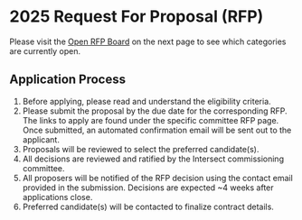 # 2025 Request For Proposal (RFP)

Please visit the [Open RFP Board](https://docs.intersectmbo.org/intersect-operational-services/2025-apply-for-tender/open-tenders) on the next page to see which categories are currently open.

## Application Process

1. Before applying, please read and understand the eligibility criteria.
2. Please submit the proposal by the due date for the corresponding RFP. The links to apply are found under the specific committee RFP page. Once submitted, an automated confirmation email will be sent out to the applicant.
3. Proposals will be reviewed to select the preferred candidate(s).
4. All decisions are reviewed and ratified by the Intersect commissioning committee.
5. All proposers will be notified of the RFP decision using the contact email provided in the submission. Decisions are expected \~4 weeks after applications close.
6. Preferred candidate(s) will be contacted to finalize contract details.
